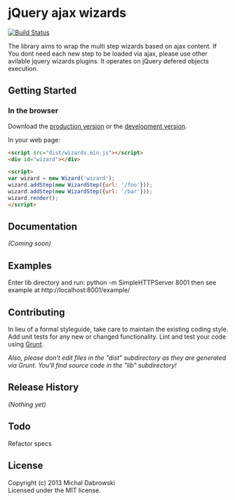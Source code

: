 # jQuery ajax wizards

[![Build Status](https://travis-ci.org/defrag/jquery-ajax-wizard.png)](https://travis-ci.org/defrag/jquery-ajax-wizard)


The library aims to wrap the multi step wizards based on ajax content. 
If You dont need each new step to be loaded via ajax, please use other avilable jquery wizards
plugins. It operates on jQuery defered objects execution.

## Getting Started

### In the browser
Download the [production version][min] or the [development version][max].

[min]: https://raw.github.com/defrag/jquery-ajax-wizard/master/dist/wizards.min.js
[max]: https://raw.github.com/defrag/jquery-ajax-wizard/master/dist/wizards.js

In your web page:

```html
<script src="dist/wizards.min.js"></script>
<div id="wizard"></div>

<script>
var wizard = new Wizard('wizard');
wizard.addStep(new WizardStep({url: '/foo'}));
wizard.addStep(new WizardStep({url: '/bar'}));
wizard.render();
</script>
```


## Documentation
_(Coming soon)_

## Examples
Enter lib directory and run:
python -m SimpleHTTPServer 8001
then see example at http://localhost:8001/example/

## Contributing
In lieu of a formal styleguide, take care to maintain the existing coding style. Add unit tests for any new or changed functionality. Lint and test your code using [Grunt](http://gruntjs.com/).

_Also, please don't edit files in the "dist" subdirectory as they are generated via Grunt. You'll find source code in the "lib" subdirectory!_

## Release History
_(Nothing yet)_

## Todo
Refactor specs

## License
Copyright (c) 2013 Michal Dabrowski  
Licensed under the MIT license.
